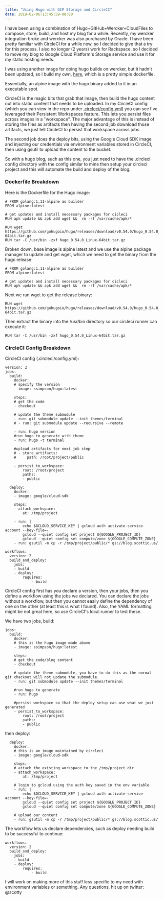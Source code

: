 ```yaml
---
title: "Using Hugo with GCP Storage and CircleCI"
date: 2019-02-06T13:45:59-08:00
---
```


I have been using a combination of Hugo+GitHub+Wercker+CloudFiles to compose, store, build, and host my blog for a while.  Recently, my wercker integration broke and wercker was also purchased by Oracle.  I have been pretty familiar with CircleCI for a while now, so I decided to give that a try for this process.  I also no longer (2 years) work for Rackspace, so I decided to move my blog to Google Cloud Platform's Storage service and use it for my static hosting needs.  

I was using another image for doing hugo builds on wercker, but it hadn't been updated, so I build my own, [here](https://github.com/sasimpson/hugo), which is a pretty simple dockerfile.

Essentially, an alpine image with the hugo binary added to it in an executable spot.  

CircleCI is the magic bits that grab that image, then build the hugo content out into static content that needs to be uploaded.  In my CircleCI config (which you can view in the repo under [.circleci/config.yml](https://github.com/sasimpson/blog/blob/master/.circleci/config.yml)) you can see I've leveraged their Persistent Workspaces feature.  This lets you persist files across images in a "workspace".  The major advantage of this is instead of storing the files as artifacts then having the second job download those artifacts, we just tell CircleCI to persist that workspace across jobs.  

The second job does the deploy bits, using the Google Cloud SDK image and injecting our credentials via environment variables stored in CircleCI, then using gsutil to upload the content to the bucket.  

So with a hugo blog, such as this one, you just need to have the .circleci config directory with the config similar to mine then setup your circleci project and this will automate the build and deploy of the blog.  

### Dockerfile Breakdown

Here is the Dockerfile for the Hugo image:

    # FROM golang:1.11-alpine as builder
    FROM alpine:latest

    # get updates and install necessary packages for cicleci
    RUN apk update && apk add wget &&  rm -rf /var/cache/apk/*

    RUN wget https://github.com/gohugoio/hugo/releases/download/v0.54.0/hugo_0.54.0_Linux-64bit.tar.gz
    RUN tar -C /usr/bin -zxf hugo_0.54.0_Linux-64bit.tar.gz

Broken down, base image is alpine latest and we use the alpine package manager to update and get wget, which we need to get the binary from the hugo release:

    # FROM golang:1.11-alpine as builder
    FROM alpine:latest

    # get updates and install necessary packages for cicleci
    RUN apk update && apk add wget &&  rm -rf /var/cache/apk/*

Next we run wget to get the release binary:

    RUN wget https://github.com/gohugoio/hugo/releases/download/v0.54.0/hugo_0.54.0_Linux-64bit.tar.gz

Then extract the binary into the /usr/bin directory so our circleci runner can execute it:

    RUN tar -C /usr/bin -zxf hugo_0.54.0_Linux-64bit.tar.gz

### CircleCI Config Breakdown

CircleCI config (.circleci/config.yml):

    version: 2
    jobs:
      build:
        docker:
        # specify the version
        - image: ssimpson/hugo:latest

        steps:
        # get the code
        - checkout

        # update the theme submodule
        - run: git submodule update --init themes/terminal
        # - run: git submodule update --recursive --remote

        - run: hugo version
        #run hugo to generate with theme
        - run: hugo -t terminal

        #upload artifacts for next job step
        # - store_artifacts:
        #     path: /root/project/public

        - persist_to_workspace:
            root: /root/project
            paths:
            - public
    
      deploy:
        docker:
        - image: google/cloud-sdk
        
        steps:
        - attach_workspace:
            at: /tmp/project

        - run: | 
            echo $GCLOUD_SERVICE_KEY | gcloud auth activate-service-account --key-file=-
            gcloud --quiet config set project ${GOOGLE_PROJECT_ID}
            gcloud --quiet config set compute/zone ${GOOGLE_COMPUTE_ZONE}
        - run: gsutil -m cp -r /tmp/project/public/* gs://blog.scottic.us/

    workflows:
      version: 2
      build_and_deploy:
        jobs:
        - build
        - deploy:
            requires:
                - build

CircleCI config first has you declare a version, then your jobs, then you define a workflow using the jobs we declared.  You can declare the jobs without a workflow, but then you cannot easily define the dependency of one on the other (at least this is what I found).  Also, the YAML formatting might be not great here, so use CircleCI's local runner to test these.

We have two jobs, build:

    jobs:
      build:
        docker:
        # this is the hugo image made above
        - image: ssimpson/hugo:latest

        steps:
        # get the code/blog content
        - checkout

        # update the theme submodule, you have to do this as the normal git checkout will not update the submodule.
        - run: git submodule update --init themes/terminal

        #run hugo to generate
        - run: hugo

        #persist workspace so that the deploy setup can use what we just generated
        - persist_to_workspace:
            root: /root/project
            paths:
            - public
    
then deploy:

      deploy:
        docker:
        # this is an image maintained by circleci
        - image: google/cloud-sdk
        
        steps:
        # attach the existing workspace to the /tmp/project dir
        - attach_workspace:
            at: /tmp/project

        # login to gcloud using the auth key saved in the env variable
        - run: | 
            echo $GCLOUD_SERVICE_KEY | gcloud auth activate-service-account --key-file=-
            gcloud --quiet config set project ${GOOGLE_PROJECT_ID}
            gcloud --quiet config set compute/zone ${GOOGLE_COMPUTE_ZONE}

        # upload our content
        - run: gsutil -m cp -r /tmp/project/public/* gs://blog.scottic.us/

The workflow lets us declare dependencies, such as deploy needing build to be successful to continue:

    workflows:
      version: 2
      build_and_deploy:
        jobs:
        - build
        - deploy:
            requires:
                - build

I will work on making more of this stuff less specific to my need with environment variables or something.  Any questions, hit up on twitter: @scotty
